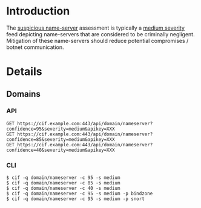

# Introduction #
The [suspicious name-server](TaxonomyImpact_v0#Nameserver.md) assessment is typically a [medium severity](TaxonomySeverity_v0#Medium.md) feed depicting name-servers that are considered to be criminally negligent. Mitigation of these name-servers should reduce potential compromises / botnet communication.

# Details #
## Domains ##
### API ###
```
GET https://cif.example.com:443/api/domain/nameserver?confidence=95&severity=medium&apikey=XXX
GET https://cif.example.com:443/api/domain/nameserver?confidence=85&severity=medium&apikey=XXX
GET https://cif.example.com:443/api/domain/nameserver?confidence=40&severity=medium&apikey=XXX
```

### CLI ###
```
$ cif -q domain/nameserver -c 95 -s medium
$ cif -q domain/nameserver -c 85 -s medium
$ cif -q domain/nameserver -c 40 -s medium
$ cif -q domain/nameserver -c 95 -s medium -p bindzone
$ cif -q domain/nameserver -c 95 -s medium -p snort
```